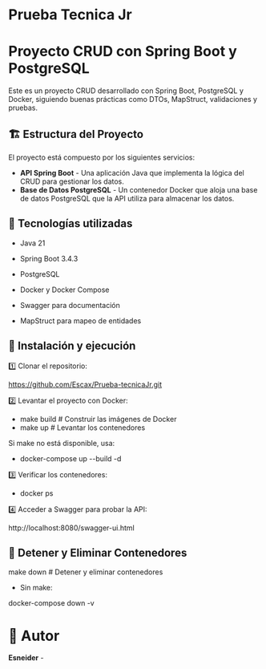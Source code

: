 # Prueba Tecnica Jr

# Proyecto CRUD con Spring Boot y PostgreSQL

Este es un proyecto CRUD desarrollado con Spring Boot, PostgreSQL y Docker, siguiendo buenas prácticas como DTOs, MapStruct, validaciones y pruebas.

## 🏗️ Estructura del Proyecto

El proyecto está compuesto por los siguientes servicios:

- **API Spring Boot** - Una aplicación Java que implementa la lógica del CRUD para gestionar los datos.
- **Base de Datos PostgreSQL** - Un contenedor Docker que aloja una base de datos PostgreSQL que la API utiliza para almacenar los datos.

## 🚀 Tecnologías utilizadas
- Java 21

- Spring Boot 3.4.3

- PostgreSQL

- Docker y Docker Compose

- Swagger para documentación

- MapStruct para mapeo de entidades

## 🔧 Instalación y ejecución

1️⃣ Clonar el repositorio:

https://github.com/Escax/Prueba-tecnicaJr.git

2️⃣ Levantar el proyecto con Docker:

- make build         # Construir las imágenes de Docker
- make up            # Levantar los contenedores

Si make no está disponible, usa:

- docker-compose up --build -d

3️⃣ Verificar los contenedores:

- docker ps

4️⃣ Acceder a Swagger para probar la API:

http://localhost:8080/swagger-ui.html


## 🛑 Detener y Eliminar Contenedores

make down   # Detener y eliminar contenedores

- Sin make:

docker-compose down -v


# 📌 Autor

**Esneider** - 




